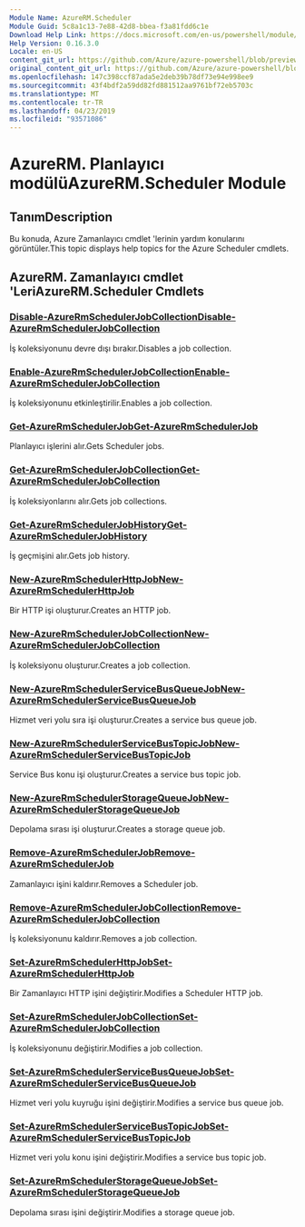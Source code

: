 ```yaml
---
Module Name: AzureRM.Scheduler
Module Guid: 5c8a1c13-7e88-42d8-bbea-f3a81fdd6c1e
Download Help Link: https://docs.microsoft.com/en-us/powershell/module/azurerm.scheduler
Help Version: 0.16.3.0
Locale: en-US
content_git_url: https://github.com/Azure/azure-powershell/blob/preview/src/ResourceManager/Scheduler/Commands.Scheduler/help/AzureRM.Scheduler.md
original_content_git_url: https://github.com/Azure/azure-powershell/blob/preview/src/ResourceManager/Scheduler/Commands.Scheduler/help/AzureRM.Scheduler.md
ms.openlocfilehash: 147c398ccf87ada5e2deb39b78df73e94e998ee9
ms.sourcegitcommit: 43f4bdf2a59dd82fd881512aa9761bf72eb5703c
ms.translationtype: MT
ms.contentlocale: tr-TR
ms.lasthandoff: 04/23/2019
ms.locfileid: "93571086"
---
```

# <span data-ttu-id="b0f74-101">AzureRM. Planlayıcı modülü</span><span class="sxs-lookup"><span data-stu-id="b0f74-101">AzureRM.Scheduler Module</span></span>
## <span data-ttu-id="b0f74-102">Tanım</span><span class="sxs-lookup"><span data-stu-id="b0f74-102">Description</span></span>
<span data-ttu-id="b0f74-103">Bu konuda, Azure Zamanlayıcı cmdlet 'lerinin yardım konularını görüntüler.</span><span class="sxs-lookup"><span data-stu-id="b0f74-103">This topic displays help topics for the Azure Scheduler cmdlets.</span></span>

## <span data-ttu-id="b0f74-104">AzureRM. Zamanlayıcı cmdlet 'Leri</span><span class="sxs-lookup"><span data-stu-id="b0f74-104">AzureRM.Scheduler Cmdlets</span></span>
### [<span data-ttu-id="b0f74-105">Disable-AzureRmSchedulerJobCollection</span><span class="sxs-lookup"><span data-stu-id="b0f74-105">Disable-AzureRmSchedulerJobCollection</span></span>](Disable-AzureRmSchedulerJobCollection.md)
<span data-ttu-id="b0f74-106">İş koleksiyonunu devre dışı bırakır.</span><span class="sxs-lookup"><span data-stu-id="b0f74-106">Disables a job collection.</span></span>

### [<span data-ttu-id="b0f74-107">Enable-AzureRmSchedulerJobCollection</span><span class="sxs-lookup"><span data-stu-id="b0f74-107">Enable-AzureRmSchedulerJobCollection</span></span>](Enable-AzureRmSchedulerJobCollection.md)
<span data-ttu-id="b0f74-108">İş koleksiyonunu etkinleştirilir.</span><span class="sxs-lookup"><span data-stu-id="b0f74-108">Enables a job collection.</span></span>

### [<span data-ttu-id="b0f74-109">Get-AzureRmSchedulerJob</span><span class="sxs-lookup"><span data-stu-id="b0f74-109">Get-AzureRmSchedulerJob</span></span>](Get-AzureRmSchedulerJob.md)
<span data-ttu-id="b0f74-110">Planlayıcı işlerini alır.</span><span class="sxs-lookup"><span data-stu-id="b0f74-110">Gets Scheduler jobs.</span></span>

### [<span data-ttu-id="b0f74-111">Get-AzureRmSchedulerJobCollection</span><span class="sxs-lookup"><span data-stu-id="b0f74-111">Get-AzureRmSchedulerJobCollection</span></span>](Get-AzureRmSchedulerJobCollection.md)
<span data-ttu-id="b0f74-112">İş koleksiyonlarını alır.</span><span class="sxs-lookup"><span data-stu-id="b0f74-112">Gets job collections.</span></span>

### [<span data-ttu-id="b0f74-113">Get-AzureRmSchedulerJobHistory</span><span class="sxs-lookup"><span data-stu-id="b0f74-113">Get-AzureRmSchedulerJobHistory</span></span>](Get-AzureRmSchedulerJobHistory.md)
<span data-ttu-id="b0f74-114">İş geçmişini alır.</span><span class="sxs-lookup"><span data-stu-id="b0f74-114">Gets job history.</span></span>

### [<span data-ttu-id="b0f74-115">New-AzureRmSchedulerHttpJob</span><span class="sxs-lookup"><span data-stu-id="b0f74-115">New-AzureRmSchedulerHttpJob</span></span>](New-AzureRmSchedulerHttpJob.md)
<span data-ttu-id="b0f74-116">Bir HTTP işi oluşturur.</span><span class="sxs-lookup"><span data-stu-id="b0f74-116">Creates an HTTP job.</span></span>

### [<span data-ttu-id="b0f74-117">New-AzureRmSchedulerJobCollection</span><span class="sxs-lookup"><span data-stu-id="b0f74-117">New-AzureRmSchedulerJobCollection</span></span>](New-AzureRmSchedulerJobCollection.md)
<span data-ttu-id="b0f74-118">İş koleksiyonu oluşturur.</span><span class="sxs-lookup"><span data-stu-id="b0f74-118">Creates a job collection.</span></span>

### [<span data-ttu-id="b0f74-119">New-AzureRmSchedulerServiceBusQueueJob</span><span class="sxs-lookup"><span data-stu-id="b0f74-119">New-AzureRmSchedulerServiceBusQueueJob</span></span>](New-AzureRmSchedulerServiceBusQueueJob.md)
<span data-ttu-id="b0f74-120">Hizmet veri yolu sıra işi oluşturur.</span><span class="sxs-lookup"><span data-stu-id="b0f74-120">Creates a service bus queue job.</span></span>

### [<span data-ttu-id="b0f74-121">New-AzureRmSchedulerServiceBusTopicJob</span><span class="sxs-lookup"><span data-stu-id="b0f74-121">New-AzureRmSchedulerServiceBusTopicJob</span></span>](New-AzureRmSchedulerServiceBusTopicJob.md)
<span data-ttu-id="b0f74-122">Service Bus konu işi oluşturur.</span><span class="sxs-lookup"><span data-stu-id="b0f74-122">Creates a service bus topic job.</span></span>

### [<span data-ttu-id="b0f74-123">New-AzureRmSchedulerStorageQueueJob</span><span class="sxs-lookup"><span data-stu-id="b0f74-123">New-AzureRmSchedulerStorageQueueJob</span></span>](New-AzureRmSchedulerStorageQueueJob.md)
<span data-ttu-id="b0f74-124">Depolama sırası işi oluşturur.</span><span class="sxs-lookup"><span data-stu-id="b0f74-124">Creates a storage queue job.</span></span>

### [<span data-ttu-id="b0f74-125">Remove-AzureRmSchedulerJob</span><span class="sxs-lookup"><span data-stu-id="b0f74-125">Remove-AzureRmSchedulerJob</span></span>](Remove-AzureRmSchedulerJob.md)
<span data-ttu-id="b0f74-126">Zamanlayıcı işini kaldırır.</span><span class="sxs-lookup"><span data-stu-id="b0f74-126">Removes a Scheduler job.</span></span>

### [<span data-ttu-id="b0f74-127">Remove-AzureRmSchedulerJobCollection</span><span class="sxs-lookup"><span data-stu-id="b0f74-127">Remove-AzureRmSchedulerJobCollection</span></span>](Remove-AzureRmSchedulerJobCollection.md)
<span data-ttu-id="b0f74-128">İş koleksiyonunu kaldırır.</span><span class="sxs-lookup"><span data-stu-id="b0f74-128">Removes a job collection.</span></span>

### [<span data-ttu-id="b0f74-129">Set-AzureRmSchedulerHttpJob</span><span class="sxs-lookup"><span data-stu-id="b0f74-129">Set-AzureRmSchedulerHttpJob</span></span>](Set-AzureRmSchedulerHttpJob.md)
<span data-ttu-id="b0f74-130">Bir Zamanlayıcı HTTP işini değiştirir.</span><span class="sxs-lookup"><span data-stu-id="b0f74-130">Modifies a Scheduler HTTP job.</span></span>

### [<span data-ttu-id="b0f74-131">Set-AzureRmSchedulerJobCollection</span><span class="sxs-lookup"><span data-stu-id="b0f74-131">Set-AzureRmSchedulerJobCollection</span></span>](Set-AzureRmSchedulerJobCollection.md)
<span data-ttu-id="b0f74-132">İş koleksiyonunu değiştirir.</span><span class="sxs-lookup"><span data-stu-id="b0f74-132">Modifies a job collection.</span></span>

### [<span data-ttu-id="b0f74-133">Set-AzureRmSchedulerServiceBusQueueJob</span><span class="sxs-lookup"><span data-stu-id="b0f74-133">Set-AzureRmSchedulerServiceBusQueueJob</span></span>](Set-AzureRmSchedulerServiceBusQueueJob.md)
<span data-ttu-id="b0f74-134">Hizmet veri yolu kuyruğu işini değiştirir.</span><span class="sxs-lookup"><span data-stu-id="b0f74-134">Modifies a service bus queue job.</span></span>

### [<span data-ttu-id="b0f74-135">Set-AzureRmSchedulerServiceBusTopicJob</span><span class="sxs-lookup"><span data-stu-id="b0f74-135">Set-AzureRmSchedulerServiceBusTopicJob</span></span>](Set-AzureRmSchedulerServiceBusTopicJob.md)
<span data-ttu-id="b0f74-136">Hizmet veri yolu konu işini değiştirir.</span><span class="sxs-lookup"><span data-stu-id="b0f74-136">Modifies a service bus topic job.</span></span>

### [<span data-ttu-id="b0f74-137">Set-AzureRmSchedulerStorageQueueJob</span><span class="sxs-lookup"><span data-stu-id="b0f74-137">Set-AzureRmSchedulerStorageQueueJob</span></span>](Set-AzureRmSchedulerStorageQueueJob.md)
<span data-ttu-id="b0f74-138">Depolama sırası işini değiştirir.</span><span class="sxs-lookup"><span data-stu-id="b0f74-138">Modifies a storage queue job.</span></span>

